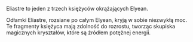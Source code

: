 Eliastre to jeden z trzech księżyców okrążających Elyean.

Odłamki Eliastre, rozsiane po całym Elyean, kryją w sobie niezwykłą moc. Te fragmenty księżyca mają zdolność do rozrostu, tworząc skupiska magicznych kryształów, które są źródłem potężnej energii.
